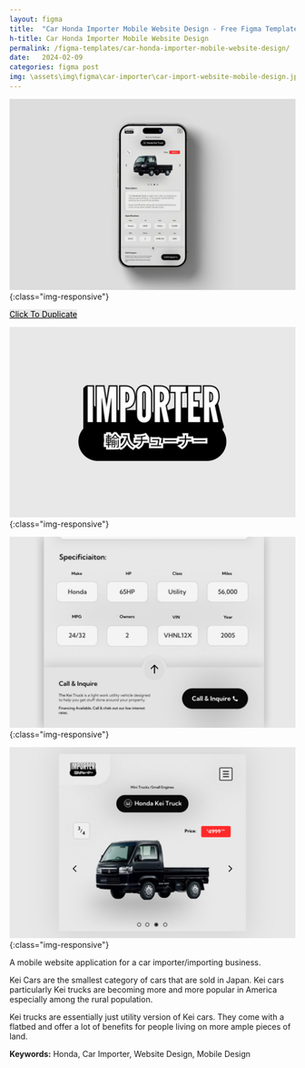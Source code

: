 ```yaml
---
layout: figma
title:  "Car Honda Importer Mobile Website Design - Free Figma Template"
h-title: Car Honda Importer Mobile Website Design
permalink: /figma-templates/car-honda-importer-mobile-website-design/
date:   2024-02-09
categories: figma post
img: \assets\img\figma\car-importer\car-import-website-mobile-design.jpg
---
```


![image-title-here](\assets\img\figma\car-importer\car-import-website-mobile-design.jpg){:class="img-responsive"}

<a style="color:#000;background:#E8E8E8;" class="button" href="https://www.figma.com/community/file/1337950136571991121/car-importing-mobile-website-design" target="_blank">Click To Duplicate</a>


![car importing business website](\assets\img\figma\car-importer\car-importer-logo.jpg){:class="img-responsive"}

![car importing business website](\assets\img\figma\car-importer\car-importer-website-specification.jpg){:class="img-responsive"}

![car importing business website](\assets\img\figma\car-importer\car-importer-application-kei-truck-honda.jpg){:class="img-responsive"}

A mobile website application for a car importer/importing business. 

Kei Cars are the smallest category of cars that are sold in Japan.
Kei cars particularly Kei trucks are becoming more and more popular in America especially among the rural population.

Kei trucks are essentially just utility version of Kei cars.  They come with a flatbed and offer a lot of benefits for people living on more ample pieces of land. 

**Keywords:** Honda, Car Importer, Website Design, Mobile Design



